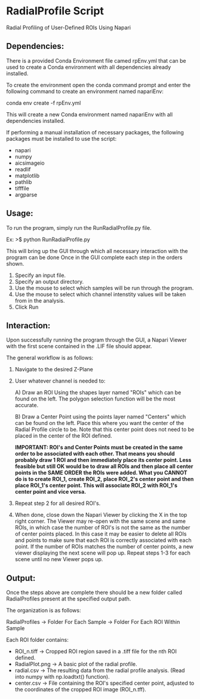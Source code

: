 # RadialProfile Script

Radial Profiling of User-Defined ROIs Using Napari

## Dependencies:
There is a provided Conda Environment file camed rpEnv.yml that can be used to create a Conda environment with all dependencies already installed.

To create the environment open the conda command prompt and enter the following command to create an environment named napariEnv:

conda env create -f rpEnv.yml

This will create a new Conda environment named napariEnv with all dependencies installed.

If performing a manual installation of necessary packages, the following packages must be installed to use the script:
- napari
- numpy
- aicsimageio
- readlif
- matplotlib
- pathlib
- tifffile
- argparse

## Usage:
To run the program, simply run the RunRadialProfile.py file.

Ex: >$ python RunRadialProfile.py

This will bring up the GUI through which all necessary interaction with the program can be done Once in the GUI complete each step in the orders shown.

1. Specify an input file.
2. Specify an output directory.
3. Use the mouse to select which samples will be run through the program.
4. Use the mouse to select which channel intenstity values will be taken from in the analysis.
5. Click Run

## Interaction:
Upon successfully running the program through the GUI, a Napari Viewer with the first scene contained in the .LIF file should appear.

The general workflow is as follows:

1. Navigate to the desired Z-Plane

2. User whatever channel is needed to:

	A) Draw an ROI Using the shapes layer named "ROIs" which can be found on the left. The polygon selection function will be the most accurate.

	B) Draw a Center Point using the points layer named "Centers" which can be found on the left. Place this where you want the center of the Radial Profile circle to be.
	   Note that this center point does not need to be placed in the center of the ROI defined.

	**IMPORTANT: ROI's and Center Points must be created in the same order to be associated with each other. That means you should probably draw 1 ROI and then 
	immediately place its center point. Less feasible but still OK would be to draw all ROIs and then place all center points in the SAME ORDER the ROIs were added. 
	What you CANNOT do is to create ROI_1, create ROI_2, place ROI_2's center point and then place ROI_1's center point. This will associate ROI_2 with ROI_1's 
	center point and vice versa.**

3. Repeat step 2 for all desired ROI's.

4. When done, close down the Napari Viewer by clicking the X in the top right corner. The Viewer may re-open with the same scene and same ROIs, in which case the number of ROI's
is not the same as the number of center points placed. In this case it may be easier to delete all ROIs and points to make sure that each ROI is correctly associated with each point.
If the number of ROIs matches the number of center points, a new viewer displaying the next scene will pop up. Repeat steps 1-3 for each scene until no new Viewer pops up.

## Output:

Once the steps above are complete there should be a new folder called RadialProfiles present at the specified output path.

The organization is as follows:

RadialProfiles -> Folder For Each Sample -> Folder For Each ROI Within Sample

Each ROI folder contains:
- ROI_n.tiff -> Cropped ROI region saved in a .tiff file for the nth ROI defined.
- RadialPlot.png -> A basic plot of the radial profile.
- radial.csv -> The resulting data from the radial profile analysis. (Read into numpy with np.loadtxt() function).
- center.csv -> File containing the ROI's specified center point, adjusted to the coordinates of the cropped ROI image (ROI_n.tff).